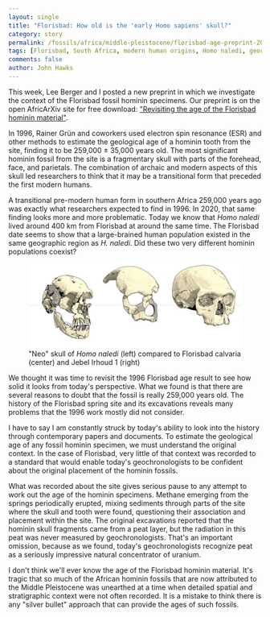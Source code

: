```yaml
---
layout: single
title: "Florisbad: How old is the 'early Homo sapiens' skull?"
category: story
permalink: /fossils/africa/middle-pleistocene/florisbad-age-preprint-2020.html
tags: [Florisbad, South Africa, modern human origins, Homo naledi, geochronology]
comments: false
author: John Hawks
---
```


This week, Lee Berger and I posted a new preprint in which we investigate the context of the Florisbad fossil hominin specimens. Our preprint is on the open AfricArXiv site for free download: <a href="https://doi.org/10.31730/osf.io/eqs7d">"Revisiting the age of the Florisbad hominin material"</a>.

In 1996, Rainer Grün and coworkers used electron spin resonance (ESR) and other methods to estimate the geological age of a hominin tooth from the site, finding it to be 259,000 ± 35,000 years old. The most significant hominin fossil from the site is a fragmentary skull with parts of the forehead, face, and parietals. The combination of archaic and modern aspects of this skull led researchers to think that it may be a transitional form that preceded the first modern humans.

A transitional pre-modern human form in southern Africa 259,000 years ago was exactly what researchers expected to find in 1996. In 2020, that same finding looks more and more problematic. Today we know that <em>Homo naledi</em> lived around 400 km from Florisbad at around the same time. The Florisbad date seems to show that a large-brained human population existed in the same geographic region as <em>H. naledi</em>. Did these two very different hominin populations coexist?

<figure>
<img src="/images/neo-florisbad-jebel-irhoud-1-oblique-compared.jpg" alt="Neo skull reconstruction compared to Florisbad and Jebel Irhoud 1, in oblique view" />
<figcaption>"Neo" skull of <em>Homo naledi</em> (left) compared to Florisbad calvaria (center) and Jebel Irhoud 1 (right)</figcaption>
</figure>

We thought it was time to revisit the 1996 Florisbad age result to see how solid it looks from today's perspective. What we found is that there are several reasons to doubt that the fossil is really 259,000 years old. The history of the Florisbad spring site and its excavations reveals many problems that the 1996 work mostly did not consider.

I have to say I am constantly struck by today's ability to look into the history through contemporary papers and documents. To estimate the geological age of any fossil hominin specimen, we must understand the original context. In the case of Florisbad, very little of that context was recorded to a standard that would enable today's geochronologists to be confident about the original placement of the hominin fossils.

What was recorded about the site gives serious pause to any attempt to work out the age of the hominin specimens. Methane emerging from the springs periodically erupted, mixing sediments through parts of the site where the skull and tooth were found, questioning their association and placement within the site. The original excavations reported that the hominin skull fragments came from a peat layer, but the radiation in this peat was never measured by geochronologists. That's an important omission, because as we found, today's geochronologists recognize peat as a seriously impressive natural concentrator of uranium.

I don't think we'll ever know the age of the Florisbad hominin material. It's tragic that so much of the African hominin fossils that are now attributed to the Middle Pleistocene was unearthed at a time when detailed spatial and stratigraphic context were not often recorded. It is a mistake to think there is any "silver bullet" approach that can provide the ages of such fossils.


